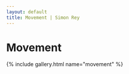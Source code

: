 ```yaml
---
layout: default
title: Movement | Simon Rey
---
```


# Movement

{% include gallery.html name="movement" %}